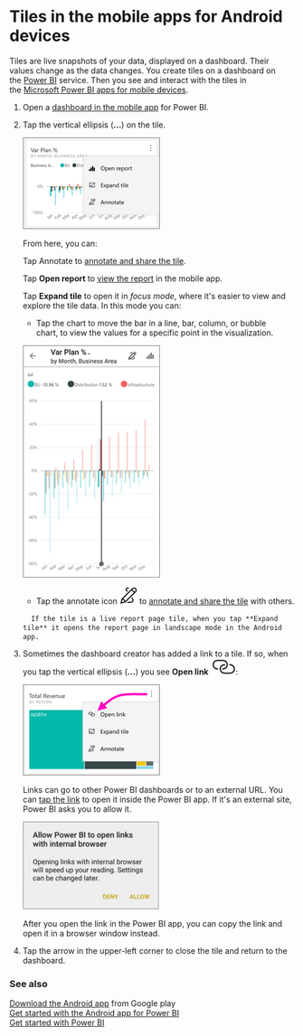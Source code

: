 <properties 
   pageTitle="Tiles in the mobile apps for Android devices"
   description="You create tiles on a dashboard in the Power BI service. Read about opening tiles and interacting with them in the Power BI mobile apps."
   services="powerbi" 
   documentationCenter="" 
   authors="maggiesMSFT" 
   manager="erikre" 
   backup=""
   editor=""
   tags=""
   qualityFocus="no"
   qualityDate=""/>
 
<tags
   ms.service="powerbi"
   ms.devlang="NA"
   ms.topic="article"
   ms.tgt_pltfrm="NA"
   ms.workload="powerbi"
   ms.date="04/04/2017"
   ms.author="maggies"/>

# Tiles in the mobile apps for Android devices 

Tiles are live snapshots of your data, displayed on a dashboard. Their values change as the data changes. You create tiles on a dashboard on the [Power BI](http://powerbi.com/) service. Then you see and interact with the tiles in the [Microsoft Power BI apps for mobile devices](powerbi-power-bi-apps-for-mobile-devices/.md).

1.  Open a [dashboard in the mobile app](powerbi-mobile-create-dashboard.md) for Power BI.

2. Tap the vertical ellipsis (**...**) on the tile.  

    ![](media/powerbi-mobile-tiles-in-the-android-app/power-bi-android-tile-ellipsis.png)

    From here, you can:

    Tap Annotate to [annotate and share the tile](powerbi-mobile-annotate-and-share-a-tile-from-the-android-app.md).

    Tap **Open report** to [view the report](powerbi-mobile-reports-in-the-android-app.md) in the mobile app.

    Tap **Expand tile** to open it in *focus mode*, where it's easier to view and explore the tile data. In this mode you can:

    -   Tap the chart to move the bar in a line, bar, column, or bubble chart, to view the values for a specific point in the visualization.  

    ![](media/powerbi-mobile-tiles-in-the-android-app/power-bi-android-tile-focus.png)

     -    Tap the annotate icon ![](media/powerbi-mobile-tiles-in-the-android-app/power-bi-android-tile-annotate-icon.png) to [annotate and share the tile](powerbi-mobile-annotate-and-share-a-tile-from-the-android-app.md) with others.

         If the tile is a live report page tile, when you tap **Expand tile** it opens the report page in landscape mode in the Android app.


6. Sometimes the dashboard creator has added a link to a tile. If so, when you tap the vertical ellipsis (**...**) you see **Open link** ![](media/powerbi-mobile-tiles-in-the-android-app/power-bi-iphone-link-icon.png):

    ![](media/powerbi-mobile-tiles-in-the-android-app/power-bi-android-tile-link.png)

    Links can go to other Power BI dashboards or to an external URL. You can [tap the link](powerbi-service-edit-a-tile-in-a-dashboard.md#hyperlink) to open it inside the Power BI app. If it's an external site, Power BI asks you to allow it.
    
    ![](media/powerbi-mobile-tiles-in-the-android-app/PBI_Andr_OpenLinkMessage.png)

    After you open the link in the Power BI app, you can copy the link and open it in a browser window instead.

5.   Tap the arrow in the upper-left corner to close the tile and return to the dashboard.

### See also  
[Download the Android app](http://go.microsoft.com/fwlink/?LinkID=544867) from Google play  
[Get started with the Android app for Power BI](powerbi-mobile-android-app-get-started.md)  
[Get started with Power BI](powerbi-service-get-started.md)  